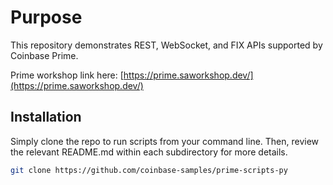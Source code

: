 # Purpose

This repository demonstrates REST, WebSocket, and FIX APIs supported by Coinbase Prime.

Prime workshop link here: [https://prime.saworkshop.dev/](https://prime.saworkshop.dev/)

## Installation

Simply clone the repo to run scripts from your command line. Then, review the relevant README.md within each subdirectory for more details.

```bash
git clone https://github.com/coinbase-samples/prime-scripts-py
```